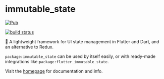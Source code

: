 # immutable_state

[![Pub](https://img.shields.io/pub/v/immutable_state.svg)](https://pub.dartlang.org/packages/immutable_state)

[![build status](https://travis-ci.org/thosakwe/immutable_state.svg)](https://travis-ci.org/thosakwe/immutable_state)

🎯 A lightweight framework for UI state management in Flutter and Dart, and an alternative to Redux.

`package:immutable_state` can be used by itself easily, or with ready-made integrations like
`package:flutter_immutable_state`.

Visit the [homepage](https://github.com/thosakwe/immutable_state)
for documentation and info.